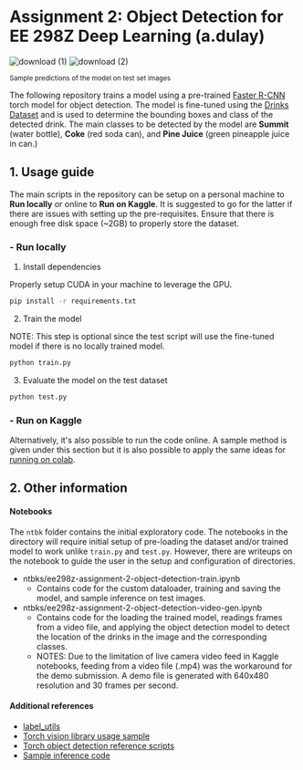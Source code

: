 # Assignment 2: Object Detection for EE 298Z Deep Learning (a.dulay)

![download (1)](https://user-images.githubusercontent.com/43136926/166107742-36f33e6c-6c62-4099-8adb-bbb3adf6335f.png)
![download (2)](https://user-images.githubusercontent.com/43136926/166107743-f2c6c717-ce8a-4a1e-b2f1-98621efbe128.png)

<sup>Sample predictions of the model on test set images</sup>

The following repository trains a model using a pre-trained [Faster R-CNN](https://arxiv.org/abs/1506.01497) torch model for object detection. The model is fine-tuned using the [Drinks Dataset](https://github.com/roatienza/Deep-Learning-Experiments/blob/master/versions/2022/datasets/python/dataloader_demo.ipynb) and is used to determine the bounding boxes and class of the detected drink. The main classes to be detected by the model are **Summit** (water bottle), **Coke** (red soda can), and **Pine Juice** (green pineapple juice in can.)


## 1. Usage guide

The main scripts in the repository can be setup on a personal machine to **Run locally** or online to **Run on Kaggle**. It is suggested to go for the latter if there are issues with setting up the pre-requisites. Ensure that there is enough free disk space (~2GB) to properly store the dataset.

### - Run locally

1. Install dependencies

Properly setup CUDA in your machine to leverage the GPU.

```bash
pip install -r requirements.txt
```

2. Train the model

NOTE: This step is optional since the test script will use the fine-tuned model if there is no locally trained model.
```bash
python train.py
```

3. Evaluate the model on the test dataset
```bash
python test.py
```

### - Run on Kaggle

Alternatively, it's also possible to run the code online. A sample method is given under this section but it is also possible to apply the same ideas for [running on colab](https://colab.research.google.com/?utm_source=scs-index).

## 2. Other information

#### Notebooks
The `ntbk` folder contains the initial exploratory code. The notebooks in the directory will require initial setup of pre-loading the dataset and/or trained model to work unlike `train.py` and `test.py`. However, there are writeups on the notebook to guide the user in the setup and configuration of directories.
* ntbks/ee298z-assignment-2-object-detection-train.ipynb
  * Contains code for the custom dataloader, training and saving the model, and sample inference on test images.
* ntbks/ee298z-assignment-2-object-detection-video-gen.ipynb
  * Contains code for the loading the trained model, readings frames from a video file, and applying the object detection model to detect the location of the drinks in the image and the corresponding classes. 
  * NOTES: Due to the limitation of live camera video feed in Kaggle notebooks, feeding from a video file (.mp4) was the workaround for the demo submission. A demo file is generated with 640x480 resolution and 30 frames per second.

#### Additional references
* [label_utils](https://github.com/roatienza/Deep-Learning-Experiments/blob/master/versions/2022/datasets/python/label_utils.py) 
* [Torch vision library usage sample](https://pytorch.org/tutorials/intermediate/torchvision_tutorial.html) 
* [Torch object detection reference scripts](https://github.com/pytorch/vision/tree/main/references/detection)
* [Sample inference code](https://debuggercafe.com/custom-object-detection-using-pytorch-faster-rcnn/)

